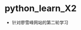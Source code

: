 <!--
 * @Author: your name
 * @Date: 2020-08-12 21:32:24
 * @LastEditTime: 2020-08-12 21:35:13
 * @LastEditors: Please set LastEditors
 * @Description: In User Settings Edit
 * @FilePath: \python_learn_X2\README.md
-->

# python_learn_X2

* 针对廖雪峰网站的第二轮学习
